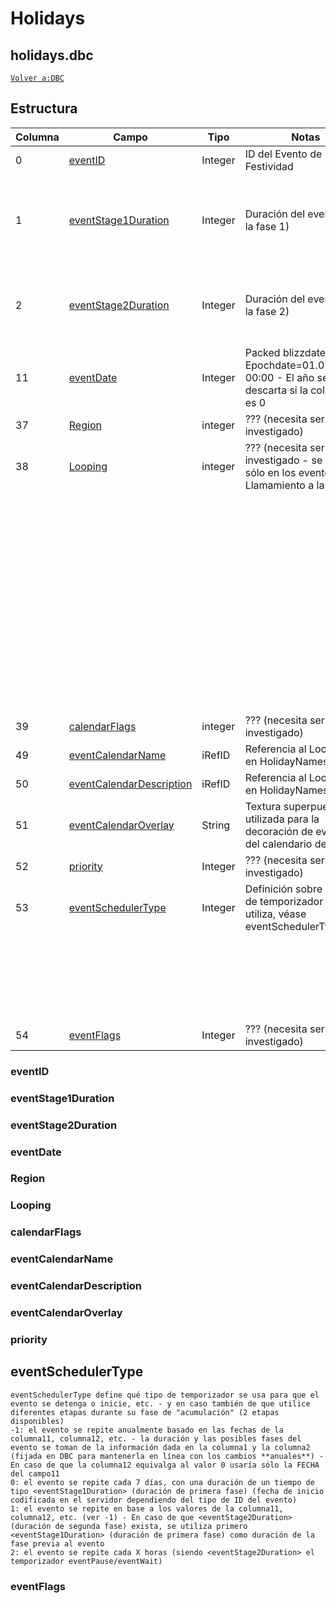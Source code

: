 # Holidays

## holidays.dbc

[`Volver a:DBC`](dbc-index.md)

## Estructura

| Columna | Campo                         | Tipo    | Notas                                                                                      | Info Extra                                                                                           |
|---------|-------------------------------|---------|--------------------------------------------------------------------------------------------|------------------------------------------------------------------------------------------------------|
| 0       | [eventID][1]                  | Integer | ID del Evento de Festividad                                                                |                                                                                                      |
| 1       | [eventStage1Duration][2]      | Integer | Duración del evento (en la fase 1)                                                         | Ya sea como evento de preparación o evento principal. Véase eventSchedulerType para más información) |
| 2       | [eventStage2Duration][3]      | Integer | Duración del evento (en la fase 2)                                                         | Ya sea como evento principal o de reinicio. Véase eventSchedulerType para más información)           |
| 11      | [eventDate][4]                | Integer | Packed blizzdate - Epochdate=01.01.2000-00:00 - El año se descarta si la columna12 es 0    |                                                                                                      |
| 37      | [Region][5]                   | integer | ??? (necesita ser investigado)                                                             |                                                                                                      |
| 38      | [Looping][6]                  | integer | ??? (necesita ser investigado - se utiliza sólo en los eventos de Llamamiento a las armas) | 283 - Llamamiento a las armas: Valle de Alterac                                                      |
|         |                               |         |                                                                                            | 284 - Llamamiento a las armas: Garganta Grito de Guerra                                              |
|         |                               |         |                                                                                            | 285 - Llamamiento a las armas: Cuenca de Arathi                                                      |
|         |                               |         |                                                                                            | 353 - Llamamiento a las armas: Ojo de la tormenta                                                    |
|         |                               |         |                                                                                            | 400 - Llamamiento a las armas: Playa de los Ancestros                                                |
|         |                               |         |                                                                                            | 420 - Llamamiento a las armas: Isla de la Conquista                                                  |
| 39      | [calendarFlags][7]            | integer | ??? (necesita ser investigado)                                                             |                                                                                                      |
| 49      | [eventCalendarName][8]        | iRefID  | Referencia al Loc(idioma) en HolidayNames.dbc                                              |                                                                                                      |
| 50      | [eventCalendarDescription][9] | iRefID  | Referencia al Loc(idioma) en HolidayNames.dbc                                              |                                                                                                      |
| 51      | [eventCalendarOverlay][10]    | String  | Textura superpuesta utilizada para la decoración de eventos del calendario del juego       |                                                                                                      |
| 52      | [priority][11]                | Integer | ??? (necesita ser investigado)                                                             |                                                                                                      |
| 53      | [eventSchedulerType][12]      | Integer | Definición sobre qué tipo de temporizador se utiliza, véase eventSchedulerType             | -1: repetición, anualmente                                                                           |
|         |                               |         |                                                                                            | 0: repetición, semanalmente                                                                          |
|         |                               |         |                                                                                            | 1: repetición, usado en fechas definidas                                                             |
|         |                               |         |                                                                                            | 2: repetición, por hora                                                                              |
| 54      | [eventFlags][13]              | Integer | ??? (necesita ser investigado)                                                             |                                                                                                      |
 
[1]: #eventid
[2]: #eventstage1duration
[3]: #eventstage2duration
[4]: #eventdate
[5]: #region
[6]: #looping
[7]: #calendarflags
[8]: #eventcalendarname
[9]: #eventcalendardescription
[10]: #eventcalendaroverlay
[11]: #priority
[12]: #eventschedulertype
[13]: #eventflags

### eventID

### eventStage1Duration

### eventStage2Duration

### eventDate

### Region

### Looping

### calendarFlags

### eventCalendarName

### eventCalendarDescription

### eventCalendarOverlay

### priority

## eventSchedulerType
```
eventSchedulerType define qué tipo de temporizador se usa para que el evento se detenga o inicie, etc. - y en caso también de que utilice diferentes etapas durante su fase de "acumulación" (2 etapas disponibles)
-1: el evento se repite anualmente basado en las fechas de la columna11, columna12, etc. - la duración y las posibles fases del evento se toman de la información dada en la columna1 y la columna2 (fijada en DBC para mantenerla en línea con los cambios **anuales**) - En caso de que la columna12 equivalga al valor 0 usaría sólo la FECHA del campo11
0: el evento se repite cada 7 días, con una duración de un tiempo de tipo <eventStage1Duration> (duración de primera fase) (fecha de inicio codificada en el servidor dependiendo del tipo de ID del evento)
1: el evento se repite en base a los valores de la columna11, columna12, etc. (ver -1) - En caso de que <eventStage2Duration> (duración de segunda fase) exista, se utiliza primero <eventStage1Duration> (duración de primera fase) como duración de la fase previa al evento
2: el evento se repite cada X horas (siendo <eventStage2Duration> el temporizador eventPause/eventWait)
```

### eventFlags
